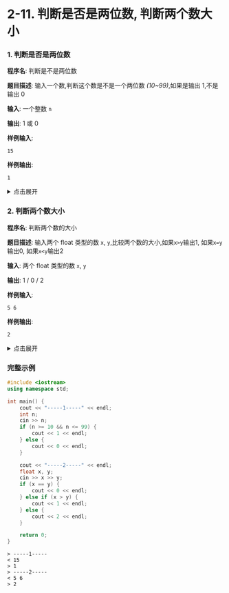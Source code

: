 # 2-11. 判断是否是两位数, 判断两个数大小

### 1. 判断是否是两位数

**程序名**: 判断是不是两位数

**题目描述**: 输入一个数,判断这个数是不是一个两位数 *(10~99)*,如果是输出 1,不是输出 0

**输入**: 一个整数 `n`

**输出**: 1 或 0

**样例输入**:
```text
15
```

**样例输出**:
```text
1
```

<details>
<summary>点击展开</summary>

```cpp
int n;
cin >> n;
if (n >= 10 && n <= 99) {
    cout << 1 << endl;
} else {
    cout << 0 << endl;
}
```

```output
< 15
> 1
```

</details>

### 2. 判断两个数大小

**程序名**: 判断两个数的大小

**题目描述**: 输入两个 float 类型的数 `x`, `y`,比较两个数的大小,如果`x>y`输出1, 如果`x=y`输出0, 如果`x<y`输出2

**输入**: 两个 float 类型的数 `x`, `y`

**输出**: 1 / 0 / 2

**样例输入**:
```text
5 6
```

**样例输出**:
```text
2
```

<details>
<summary>点击展开</summary>

```cpp
float x, y;
cin >> x >> y;
if (x == y) {
    cout << 0 << endl;
} else if (x > y) {
    cout << 1 << endl;
} else {
    cout << 2 << endl;
}
```

```output
< 5 6
> 2
```

</details>

### 完整示例

```cpp
#include <iostream>
using namespace std;

int main() {
    cout << "-----1-----" << endl;
    int n;
    cin >> n;
    if (n >= 10 && n <= 99) {
        cout << 1 << endl;
    } else {
        cout << 0 << endl;
    }

    cout << "-----2-----" << endl;
    float x, y;
    cin >> x >> y;
    if (x == y) {
        cout << 0 << endl;
    } else if (x > y) {
        cout << 1 << endl;
    } else {
        cout << 2 << endl;
    }

    return 0;
}
```

```output
> -----1-----
< 15
> 1
> -----2-----
< 5 6
> 2
```